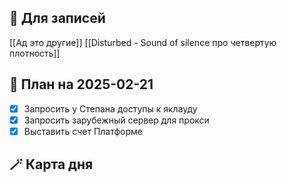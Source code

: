 ## 📒 Для записей

[[Ад это другие]]
[[Disturbed - Sound of silence про четвертую плотность]]

## 📝 План на 2025-02-21 

- [x] Запросить у Степана доступы к яклауду
- [x] Запросить зарубежный сервер для прокси
- [x] Выставить счет Платформе

## 🪄 Карта дня
